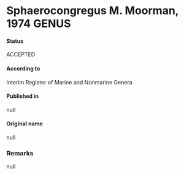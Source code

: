 # Sphaerocongregus M. Moorman, 1974 GENUS

#### Status
ACCEPTED

#### According to
Interim Register of Marine and Nonmarine Genera

#### Published in
null

#### Original name
null

### Remarks
null